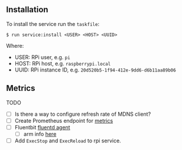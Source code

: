 ## Installation

To install the service run the `taskfile`:

```
$ run service:install <USER> <HOST> <UUID>
```

Where:
* USER: RPi user, e.g. `pi`
* HOST: RPi host, e.g. `raspberrypi.local`
* UUID: RPi instance ID, e.g. `20d520b5-1f94-412e-9dd6-d6b11aa89b06`

<!--
Integrate stats:
https://github.com/akhenakh/statgo

examples:
https://github.com/actuallyKasi/testProject/blob/2fc7760048ea98ea68bf026a58f9ac5f37132b27/metrics/api/dal.go

https://github.com/mikkergimenez/distmon/blob/master/proc/main.go

Implement SocketShell:
https://github.com/gravitational/console-demo


Reporter:
https://github.com/jondot/groundcontrol

Ticker: 

```go
refresh := 5
refreshes := time.NewTicker(time.Second * time.Duration(refresh)).C
go func() {
    for range refreshes {
        log.Print("Got empty zwave response...")
    }
}()
```
-->

## Metrics

TODO
- [ ] Is there a way to configure refresh rate of MDNS client?
- [ ] Create Prometheus endpoint for [metrics](https://prometheus.io/docs/concepts/metric_types/)
- [ ] Fluentbit [fluentd agent](https://fluentbit.io/)
    - [ ] arm info [here](https://fluentbit.io/documentation/0.12/installation/raspberry_pi.html)
- [ ] Add `ExecStop` and `ExecReload` to rpi service.